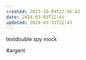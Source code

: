 ```yaml
---
created: 2023-10-04T22:56:42
date: 2024-03-03T11:41
updated: 2024-03-31T22:43
---
```

testdouble
spy
mock

#argent